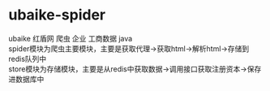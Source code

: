 # ubaike-spider
ubaike 红盾网 爬虫 企业 工商数据 java   
spider模块为爬虫主要模块，主要是获取代理->获取html->解析html->存储到redis队列中  
store模块为存储模块，主要是从redis中获取数据->调用接口获取注册资本->保存进数据库中

